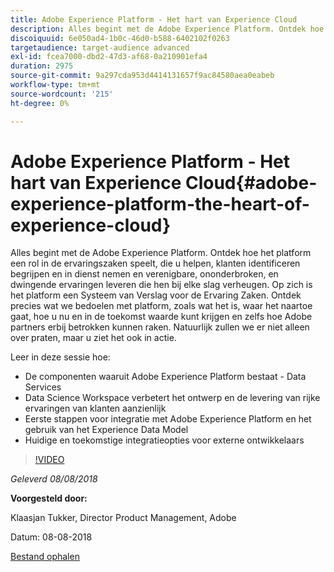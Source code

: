 ```yaml
---
title: Adobe Experience Platform - Het hart van Experience Cloud
description: Alles begint met de Adobe Experience Platform. Ontdek hoe het platform een rol in de ervaringszaken speelt, die u helpen, klanten identificeren begrijpen en in dienst nemen en verenigbare, ononderbroken, en dwingende ervaringen leveren die hen bij elke slag verheugen.
discoiquuid: 6e050ad4-1b0c-46d0-b588-6402102f0263
targetaudience: target-audience advanced
exl-id: fcea7000-dbd2-47d3-af68-0a210901efa4
duration: 2975
source-git-commit: 9a297cda953d4414131657f9ac84580aea0eabeb
workflow-type: tm+mt
source-wordcount: '215'
ht-degree: 0%

---
```


# Adobe Experience Platform - Het hart van Experience Cloud{#adobe-experience-platform-the-heart-of-experience-cloud}

Alles begint met de Adobe Experience Platform. Ontdek hoe het platform een rol in de ervaringszaken speelt, die u helpen, klanten identificeren begrijpen en in dienst nemen en verenigbare, ononderbroken, en dwingende ervaringen leveren die hen bij elke slag verheugen. Op zich is het platform een Systeem van Verslag voor de Ervaring Zaken.  Ontdek precies wat we bedoelen met platform, zoals wat het is, waar het naartoe gaat, hoe u nu en in de toekomst waarde kunt krijgen en zelfs hoe Adobe partners erbij betrokken kunnen raken. Natuurlijk zullen we er niet alleen over praten, maar u ziet het ook in actie.

Leer in deze sessie hoe:

* De componenten waaruit Adobe Experience Platform bestaat - Data Services
* Data Science Workspace verbetert het ontwerp en de levering van rijke ervaringen van klanten aanzienlijk
* Eerste stappen voor integratie met Adobe Experience Platform en het gebruik van het Experience Data Model
* Huidige en toekomstige integratieopties voor externe ontwikkelaars

>[!VIDEO](https://video.tv.adobe.com/v/23270/?quality=9)

*Geleverd 08/08/2018*

**Voorgesteld door:**

Klaasjan Tukker, Director Product Management, Adobe

Datum: 08-08-2018

[Bestand ophalen](assets/20180808-gems-adobe+cloud+platform-experience+system+of+record-1.pdf)

<!--
[Get back to the Overview](https://helpx.adobe.com/nl/experience-manager/kt/eseminars/gems/aem-index.html)
-->
